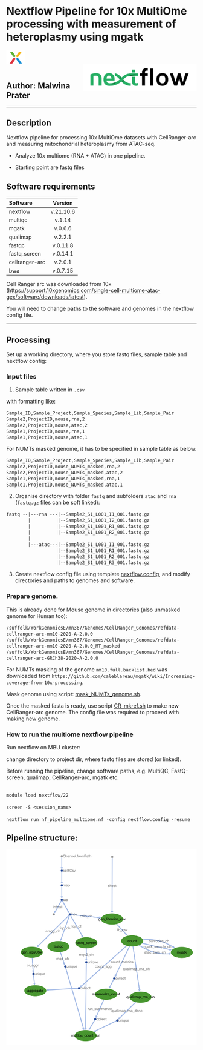 # Nextflow Pipeline for 10x MultiOme processing with measurement of heteroplasmy using mgatk

<IMG align="center" SRC="Figures/CR10x.png" width=50px><br>
<IMG align="right" SRC="Figures/nf_logo.png" width=300px><br>



## Author: Malwina Prater   


--------------

## Description

Nextflow pipeline for processing 10x MultiOme datasets with CellRanger-arc and measuring mitochondrial heteroplasmy from ATAC-seq.

- Analyze 10x multiome (RNA + ATAC) in one pipeline.

- Starting point are fastq files


## Software requirements

| Software        | Version   |
|:-----           |:-----:    |
|  nextflow       | v.21.10.6 |  
|  multiqc        | v.1.14    |
|  mgatk          | v.0.6.6   |
|  qualimap       | v.2.2.1   |
|  fastqc         | v.0.11.8  |
|  fastq_screen   | v.0.14.1  |
|  cellranger-arc | v.2.0.1   |
|  bwa            | v.0.7.15  |


Cell Ranger arc was downloaded from 10x (https://support.10xgenomics.com/single-cell-multiome-atac-gex/software/downloads/latest).

You will need to change paths to the software and genomes in the nextflow config file.



---------------

## Processing

Set up a working directory, where you store fastq files, sample table and nextflow config:


### Input files

1. Sample table written in `.csv`

with formatting like:

````
Sample_ID,Sample_Project,Sample_Species,Sample_Lib,Sample_Pair
Sample2,ProjectID,mouse,rna,2
Sample2,ProjectID,mouse,atac,2
Sample1,ProjectID,mouse,rna,1
Sample1,ProjectID,mouse,atac,1
````

For NUMTs masked genome, it has to be specified in sample table as below:

````
Sample_ID,Sample_Project,Sample_Species,Sample_Lib,Sample_Pair
Sample2,ProjectID,mouse_NUMTs_masked,rna,2
Sample2,ProjectID,mouse_NUMTs_masked,atac,2
Sample1,ProjectID,mouse_NUMTs_masked,rna,1
Sample1,ProjectID,mouse_NUMTs_masked,atac,1
````


2. Organise directory with folder `fastq` and subfolders `atac` and `rna` (`fastq.gz` files can be soft linked):

````
fastq --|---rna ---|--Sample2_S1_L001_I1_001.fastq.gz
        |          |--Sample2_S1_L001_I2_001.fastq.gz
        |          |--Sample2_S1_L001_R1_001.fastq.gz
        |          |--Sample2_S1_L001_R2_001.fastq.gz
        |
        |---atac---|--Sample2_S1_L001_I1_001.fastq.gz
                   |--Sample2_S1_L001_R1_001.fastq.gz
                   |--Sample2_S1_L001_R2_001.fastq.gz
                   |--Sample2_S1_L001_R3_001.fastq.gz
````


3. Create nextflow config file using template [nextflow.config](nextflow.config), and modify directories and paths to genomes and software.




### Prepare genome.

This is already done for Mouse genome in directories (also unmasked genome for Human too):

````
/suffolk/WorkGenomicsE/mn367/Genomes/CellRanger_Genomes/refdata-cellranger-arc-mm10-2020-A-2.0.0
/suffolk/WorkGenomicsE/mn367/Genomes/CellRanger_Genomes/refdata-cellranger-arc-mm10-2020-A-2.0.0_MT_masked
/suffolk/WorkGenomicsE/mn367/Genomes/CellRanger_Genomes/refdata-cellranger-arc-GRCh38-2020-A-2.0.0
````

For NUMTs masking of the genome `mm10.full.backlist.bed` was downloaded from `https://github.com/caleblareau/mgatk/wiki/Increasing-coverage-from-10x-processing`.

Mask genome using script: [mask_NUMTs_genome.sh](Scripts/mask_NUMTs_genome.sh).

Once the masked fasta is ready, use script [CR_mkref.sh](Scripts/CR_mkref.sh) to make new CellRanger-arc genome. The config file was required to proceed with making new genome.




### How to run the multiome nextflow pipeline


Run nextflow on MBU cluster:

change directory to project dir, where fastq files are stored (or linked).

Before running the pipeline, change software paths, e.g. MultiQC, FastQ-screen, qualimap, CellRanger-arc, mgatk etc.

````

module load nextflow/22

screen -S <session_name>

nextflow run nf_pipeline_multiome.nf -config nextflow.config -resume

````





## Pipeline structure:


<IMG SRC="Figures/DAG_flowchart.png" width=1000px><br>

